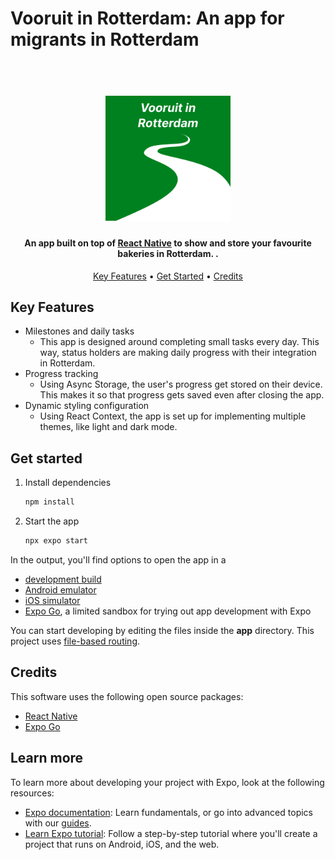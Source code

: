 # Vooruit in Rotterdam: An app for migrants in Rotterdam

<h1 align=center>
  <br>
  <a href="https://github.com/Nelio-J/VooruitInRotterdam"><img src="https://github.com/Nelio-J/VooruitInRotterdam/blob/main/assets/images/app-logo.png" alt="Vooruit in Rotterdam Logo" width="200"></a>
  <br>
</h1>

<h4 align="center">An app built on top of <a href="https://reactnative.dev/" target="_blank">React Native</a> to show and store your favourite bakeries in Rotterdam. .</h4>

<p align=center>
   <a href="#key-features">Key Features</a> •
   <a href="#get-started">Get Started</a> •
   <a href="#credits">Credits</a>
</p>

## Key Features

* Milestones and daily tasks
  - This app is designed around completing small tasks every day. This way, status holders are making daily progress with their integration in Rotterdam.
* Progress tracking
  - Using Async Storage, the user's progress get stored on their device. This makes it so that progress gets saved even after closing the app.
* Dynamic styling configuration
  - Using React Context, the app is set up for implementing multiple themes, like light and dark mode.

## Get started

1. Install dependencies

   ```bash
   npm install
   ```

2. Start the app

   ```bash
   npx expo start
   ```

In the output, you'll find options to open the app in a

- [development build](https://docs.expo.dev/develop/development-builds/introduction/)
- [Android emulator](https://docs.expo.dev/workflow/android-studio-emulator/)
- [iOS simulator](https://docs.expo.dev/workflow/ios-simulator/)
- [Expo Go](https://expo.dev/go), a limited sandbox for trying out app development with Expo

You can start developing by editing the files inside the **app** directory. This project uses [file-based routing](https://docs.expo.dev/router/introduction).
 
## Credits

This software uses the following open source packages:

- [React Native](https://reactnative.dev/)
- [Expo Go](https://expo.dev/go)

## Learn more

To learn more about developing your project with Expo, look at the following resources:

- [Expo documentation](https://docs.expo.dev/): Learn fundamentals, or go into advanced topics with our [guides](https://docs.expo.dev/guides).
- [Learn Expo tutorial](https://docs.expo.dev/tutorial/introduction/): Follow a step-by-step tutorial where you'll create a project that runs on Android, iOS, and the web.
